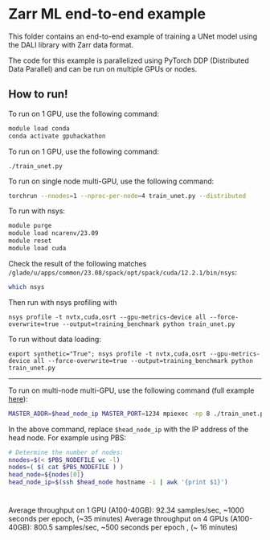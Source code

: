# Zarr ML end-to-end example 

This folder contains an end-to-end example of training a UNet model using the DALI library with Zarr data format.




The code for this example is parallelized using PyTorch DDP (Distributed Data Parallel) and can be run on multiple GPUs or nodes.

## How to run!
To run on 1 GPU, use the following command:

```bash
module load conda
conda activate gpuhackathon
```

To run on 1 GPU, use the following command:
```
./train_unet.py
```

To run on single node multi-GPU, use the following command:

```bash
torchrun --nnodes=1 --nproc-per-node=4 train_unet.py --distributed
```

To run with nsys:

```bash
module purge
module load ncarenv/23.09
module reset
module load cuda
```
Check the result of the following matches `/glade/u/apps/common/23.08/spack/opt/spack/cuda/12.2.1/bin/nsys`:

```bash
which nsys
```

Then run with nsys profiling with

```
nsys profile -t nvtx,cuda,osrt --gpu-metrics-device all --force-overwrite=true --output=training_benchmark python train_unet.py
```

To run without data loading:

```
export synthetic="True"; nsys profile -t nvtx,cuda,osrt --gpu-metrics-device all --force-overwrite=true --output=training_benchmark python train_unet.py
```

----------------

To run on multi-node multi-GPU, use the following command (full example [here](https://github.com/negin513/distributed-pytorch-hpc/blob/main/scripts/run_mpi.sh)):

```bash
MASTER_ADDR=$head_node_ip MASTER_PORT=1234 mpiexec -np 8 ./train_unet.py --distributed
```

In the above command, replace `$head_node_ip` with the IP address of the head node.
For example using PBS:
``` bash
# Determine the number of nodes:
nnodes=$(< $PBS_NODEFILE wc -l)
nodes=( $( cat $PBS_NODEFILE ) )
head_node=${nodes[0]}
head_node_ip=$(ssh $head_node hostname -i | awk '{print $1}')
```


# 
Average throughput on 1 GPU (A100-40GB): 92.34 samples/sec, ~1000 seconds per epoch, (~35 minutes)
Average throughput on 4 GPUs (A100-40GB): 800.5 samples/sec, ~500 seconds per epoch , (~ 16 minutes)